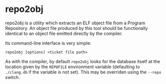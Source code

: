 # repo2obj

repo2obj is a utility which extracts an ELF object file from a Program Repository. An object file produced by this tool should be functionally identical to an object file emitted directly by the compiler.

Its command-line interface is very simple:

    repo2obj [options] <ticket file path>

As with the compiler, by default `repo2obj` looks for the database itself at the location given by the `REPOFILE` environment variable (defaulting to `./clang.db` if the variable is not set). This may be overriden using the `--repo` switch.
